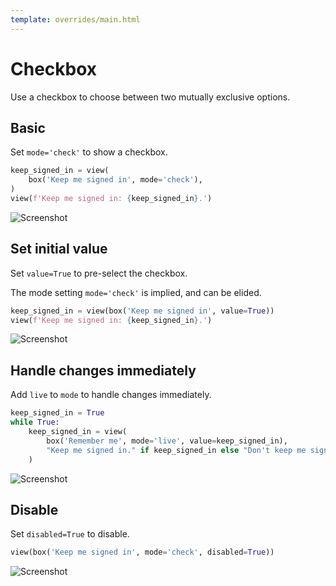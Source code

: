 ```yaml
---
template: overrides/main.html
---
```

# Checkbox

Use a checkbox to choose between two mutually exclusive options.

## Basic

Set `mode='check'` to show a checkbox.


```py
keep_signed_in = view(
    box('Keep me signed in', mode='check'),
)
view(f'Keep me signed in: {keep_signed_in}.')
```


![Screenshot](assets/screenshots/checkbox_basic.png)


## Set initial value

Set `value=True` to pre-select the checkbox.

The mode setting `mode='check'` is implied, and can be elided.


```py
keep_signed_in = view(box('Keep me signed in', value=True))
view(f'Keep me signed in: {keep_signed_in}.')
```


![Screenshot](assets/screenshots/checkbox_value.png)


## Handle changes immediately

Add `live` to `mode` to handle changes immediately.


```py
keep_signed_in = True
while True:
    keep_signed_in = view(
        box('Remember me', mode='live', value=keep_signed_in),
        "Keep me signed in." if keep_signed_in else "Don't keep me signed in.",
    )
```


![Screenshot](assets/screenshots/checkbox_live.png)


## Disable

Set `disabled=True` to disable.


```py
view(box('Keep me signed in', mode='check', disabled=True))
```


![Screenshot](assets/screenshots/checkbox_disabled.png)

